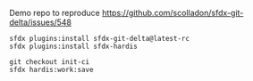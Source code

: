 Demo repo to reproduce https://github.com/scolladon/sfdx-git-delta/issues/548

```shell
sfdx plugins:install sfdx-git-delta@latest-rc
sfdx plugins:install sfdx-hardis

git checkout init-ci
sfdx hardis:work:save
```
